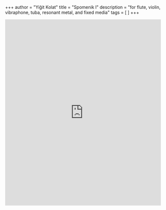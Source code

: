 +++
author = "Yiğit Kolat"
title = "Spomenik I"
description = "for flute, violin, vibraphone, tuba, resonant metal, and fixed media"
tags = [
]
+++

<iframe
  src="https://aimc2024.pubpub.org/pub/o0ltua9f/release/1"
  width="100%"
  height="600"
  style="border: none;"
  loading="lazy">
</iframe>

